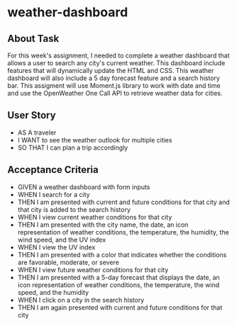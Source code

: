 # weather-dashboard

## About Task
For this week's assignment, I needed to complete a weather dashboard that allows a user to search any city's current weather. This dashboard include features that will dynamically update the HTML and CSS. This weather dashboard will also include a 5 day forecast feature and a search history bar. This assigment will use Moment.js library to work with date and time and use the OpenWeather One Call API to retrieve weather data for cities.

## User Story
* AS A traveler
* I WANT to see the weather outlook for multiple cities
* SO THAT I can plan a trip accordingly

## Acceptance Criteria 
* GIVEN a weather dashboard with form inputs
* WHEN I search for a city
* THEN I am presented with current and future conditions for that city and that city is added to the search history
* WHEN I view current weather conditions for that city
* THEN I am presented with the city name, the date, an icon representation of weather conditions, the temperature, the humidity, the wind speed, and the UV index
* WHEN I view the UV index
* THEN I am presented with a color that indicates whether the conditions are favorable, moderate, or severe
* WHEN I view future weather conditions for that city
* THEN I am presented with a 5-day forecast that displays the date, an icon representation of weather conditions, the temperature, the wind speed, and the humidity
* WHEN I click on a city in the search history
* THEN I am again presented with current and future conditions for that city
